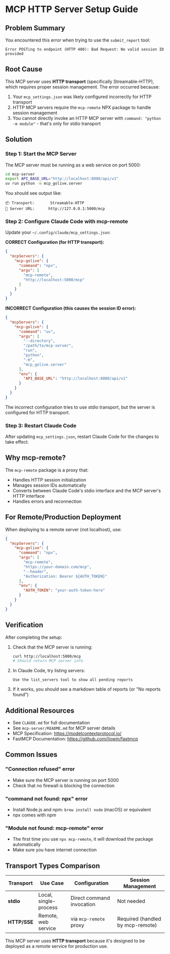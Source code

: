 # MCP HTTP Server Setup Guide

## Problem Summary

You encountered this error when trying to use the `submit_report` tool:

```
Error POSTing to endpoint (HTTP 400): Bad Request: No valid session ID provided
```

## Root Cause

This MCP server uses **HTTP transport** (specifically Streamable-HTTP), which requires proper session management. The error occurred because:

1. Your `mcp_settings.json` was likely configured incorrectly for HTTP transport
2. HTTP MCP servers require the `mcp-remote` NPX package to handle session management
3. You cannot directly invoke an HTTP MCP server with `command: "python -m module"` - that's only for stdio transport

## Solution

### Step 1: Start the MCP Server

The MCP server must be running as a web service on port 5000:

```bash
cd mcp-server
export API_BASE_URL="http://localhost:8080/api/v1"
uv run python -m mcp_golive.server
```

You should see output like:
```
📦 Transport:       Streamable-HTTP
🔗 Server URL:      http://127.0.0.1:5000/mcp
```

### Step 2: Configure Claude Code with mcp-remote

Update your `~/.config/claude/mcp_settings.json`:

**CORRECT Configuration (for HTTP transport):**

```json
{
  "mcpServers": {
    "mcp-golive": {
      "command": "npx",
      "args": [
        "mcp-remote",
        "http://localhost:5000/mcp"
      ]
    }
  }
}
```

**INCORRECT Configuration (this causes the session ID error):**

```json
{
  "mcpServers": {
    "mcp-golive": {
      "command": "uv",
      "args": [
        "--directory",
        "/path/to/mcp-server",
        "run",
        "python",
        "-m",
        "mcp_golive.server"
      ],
      "env": {
        "API_BASE_URL": "http://localhost:8080/api/v1"
      }
    }
  }
}
```

The incorrect configuration tries to use stdio transport, but the server is configured for HTTP transport.

### Step 3: Restart Claude Code

After updating `mcp_settings.json`, restart Claude Code for the changes to take effect.

## Why mcp-remote?

The `mcp-remote` package is a proxy that:
- Handles HTTP session initialization
- Manages session IDs automatically
- Converts between Claude Code's stdio interface and the MCP server's HTTP interface
- Handles errors and reconnection

## For Remote/Production Deployment

When deploying to a remote server (not localhost), use:

```json
{
  "mcpServers": {
    "mcp-golive": {
      "command": "npx",
      "args": [
        "mcp-remote",
        "https://your-domain.com/mcp",
        "--header",
        "Authorization: Bearer ${AUTH_TOKEN}"
      ],
      "env": {
        "AUTH_TOKEN": "your-auth-token-here"
      }
    }
  }
}
```

## Verification

After completing the setup:

1. Check that the MCP server is running:
   ```bash
   curl http://localhost:5000/mcp
   # Should return MCP server info
   ```

2. In Claude Code, try listing servers:
   ```
   Use the list_servers tool to show all pending reports
   ```

3. If it works, you should see a markdown table of reports (or "No reports found")

## Additional Resources

- See `CLAUDE.md` for full documentation
- See `mcp-server/README.md` for MCP server details
- MCP Specification: https://modelcontextprotocol.io/
- FastMCP Documentation: https://github.com/jlowin/fastmcp

## Common Issues

### "Connection refused" error
- Make sure the MCP server is running on port 5000
- Check that no firewall is blocking the connection

### "command not found: npx" error
- Install Node.js and npm: `brew install node` (macOS) or equivalent
- npx comes with npm

### "Module not found: mcp-remote" error
- The first time you use `npx mcp-remote`, it will download the package automatically
- Make sure you have internet connection

## Transport Types Comparison

| Transport | Use Case | Configuration | Session Management |
|-----------|----------|---------------|-------------------|
| **stdio** | Local, single-process | Direct command invocation | Not needed |
| **HTTP/SSE** | Remote, web service | via `mcp-remote` proxy | Required (handled by mcp-remote) |

This MCP server uses **HTTP transport** because it's designed to be deployed as a remote service for production use.
